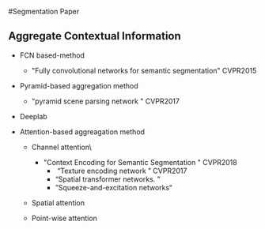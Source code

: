 #Segmentation Paper

## Aggregate Contextual Information



+ FCN based-method
  + "Fully convolutional networks for semantic segmentation" CVPR2015

+ Pyramid-based aggregation method
  + "pyramid scene parsing network " CVPR2017
+ Deeplab
+ Attention-based aggreagation method
  + Channel attention\
    + "Context Encoding for Semantic Segmentation " CVPR2018
      + ​	“Texture encoding network ” CVPR2017
      + “Spatial transformer networks. ”
      + ”Squeeze-and-excitation networks“
    
  + Spatial attention
  + Point-wise attention